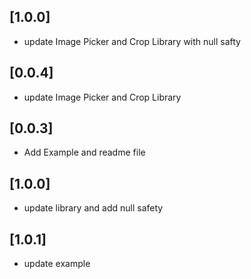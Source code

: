 ## [1.0.0]

* update Image Picker and Crop Library with null safty

## [0.0.4]

* update Image Picker and Crop Library


## [0.0.3]

* Add Example and readme file

## [1.0.0]

* update library and add null safety

## [1.0.1]

* update example